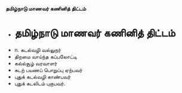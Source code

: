 **தமிழ்நாடு மாணவர் கணினித் திட்டம்**
- # தமிழ்நாடு மாணவர் கணினித் திட்டம்
- n. கடல்வழி வல்லுநர்
- திறமை வாய்ந்த கப்பலோட்டி
- கல்ல்சூழ் வரவாளர்
- கடற் பயணப் பொறுப்பு ஏற்பவர்
- புதுக் கடல்வழி காண்பவர்
- புதுக் கடலிடம் புகுபவர்.

